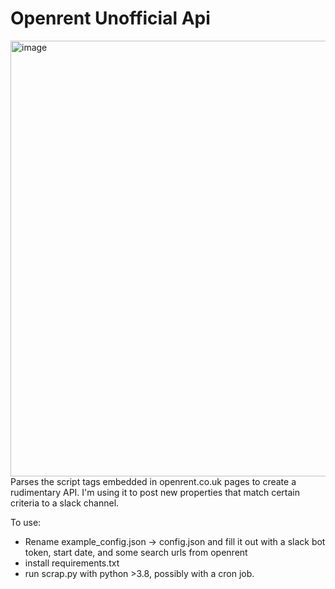 # Openrent Unofficial Api
<img width="697" alt="image" src="https://user-images.githubusercontent.com/2063944/172571819-f942bd88-68b4-4752-b74e-0bcdfeb005b6.png">
Parses the script tags embedded in openrent.co.uk pages to create a rudimentary API. I'm using it to post new properties that match certain criteria to a slack channel.


To use: 

- Rename example_config.json -> config.json and fill it out with a slack bot token, start date, and some search urls from openrent
- install requirements.txt
- run scrap.py with python >3.8, possibly with a cron job.

